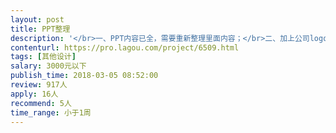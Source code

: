 ```yaml
---                
layout: post       
title: PPT整理           
description: '</br>一、PPT内容已全，需要重新整理里面内容；</br>二、加上公司logo，重新优化内容格式</br>三、重新优化PPT设计；</br>四、要求PPT制作出来精美、简洁</br>'     
contenturl: https://pro.lagou.com/project/6509.html      
tags: [其他设计]            
salary: 3000元以下          
publish_time: 2018-03-05 08:52:00         
review: 917人                   
apply: 16人                   
recommend: 5人                   
time_range: 小于1周              
---                 
```

